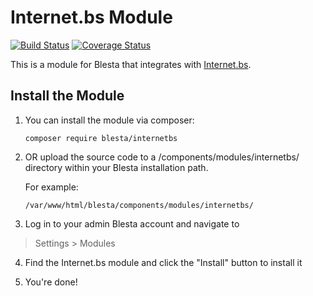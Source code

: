 # Internet.bs Module

[![Build Status](https://travis-ci.org/blesta/module-internetbs.svg?branch=master)](https://travis-ci.org/blesta/module-internetbs) [![Coverage Status](https://coveralls.io/repos/github/blesta/module-internetbs/badge.svg?branch=master)](https://coveralls.io/github/blesta/module-internetbs?branch=master)

This is a module for Blesta that integrates with [Internet.bs](https://internetbs.net).

## Install the Module

1. You can install the module via composer:

    ```
    composer require blesta/internetbs
    ```

2. OR upload the source code to a /components/modules/internetbs/ directory within
your Blesta installation path.

    For example:

    ```
    /var/www/html/blesta/components/modules/internetbs/
    ```

3. Log in to your admin Blesta account and navigate to
> Settings > Modules

4. Find the Internet.bs module and click the "Install" button to install it

5. You're done!

